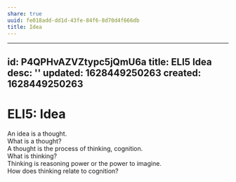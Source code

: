 ```yaml
---
share: true
uuid: fe018add-dd1d-43fe-84f6-8d70d4f666db
title: Idea
---
```

---
id: P4QPHvAZVZtypc5jQmU6a
title: ELI5 Idea
desc: ''
updated: 1628449250263
created: 1628449250263
---
# ELI5: Idea
An idea is a thought.   
What is a thought?  
A thought is the process of thinking, cognition.  
What is thinking?  
Thinking is reasoning power or the power to imagine.  
How does thinking relate to cognition?